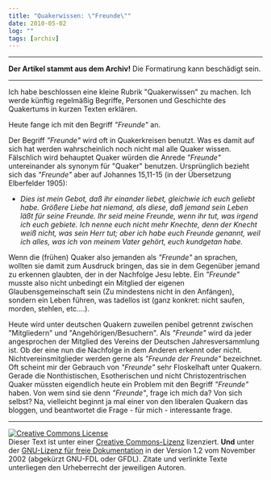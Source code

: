 ```yaml
---
title: "Quakerwissen: \"Freunde\""
date: 2010-05-02
log: ""
tags: [archiv]
---
```

<hr><b>Der Artikel stammt aus dem Archiv!</b> Die Formatirung kann beschädigt sein.<hr>
Ich habe beschlossen eine kleine Rubrik "Quakerwissen" zu machen. Ich werde künftig regelmäßig Begriffe, Personen und Geschichte des Quakertums in kurzen Texten erklären. 

Heute fange ich mit den Begriff <i>"Freunde"</i> an.

Der Begriff <i>"Freunde"</i> wird oft in Quakerkreisen benutzt. Was es damit auf sich hat werden wahrscheinlich noch nicht mal alle Quaker wissen. Fälschlich wird behauptet Quaker würden die Anrede <i>"Freunde"</i> untereinander als synonym für "Quaker" benutzen. Ursprünglich bezieht sich das  <i>"Freunde"</i> aber auf Johannes 15,11-15 (in der Übersetzung Elberfelder 1905):
<ul>
<li><i>Dies ist mein Gebot, daß ihr einander liebet, gleichwie ich euch geliebt habe. Größere Liebe hat niemand, als diese, daß jemand sein Leben läßt für seine Freunde. Ihr seid meine Freunde, wenn ihr tut, was irgend ich euch gebiete. Ich nenne euch nicht mehr Knechte, denn der Knecht weiß nicht, was sein Herr tut; aber ich habe euch Freunde genannt, weil ich alles, was ich von meinem Vater gehört, euch kundgetan habe.</i></li>
</ul>

Wenn die (frühen) Quaker also jemanden als <i>"Freunde"</i> an sprachen, wollten sie damit zum Ausdruck bringen, das sie in dem Gegenüber jemand zu erkennen glaubten, der in der Nachfolge Jesu lebte. Ein <i>"Freunde"</i> musste also nicht unbedingt ein Mitglied der eigenen Glaubensgemeinschaft sein (Zu mindestens nicht in den Anfängen), sondern ein Leben führen, was tadellos ist (ganz konkret: nicht saufen, morden, stehlen, etc....). 

Heute wird unter deutschen Quakern zuweilen penibel getrennt zwischen "Mitgliedern" und "Angehörigen/Besuchern". Als <i>"Freunde"</i> wird da jeder angesprochen der Mitglied des Vereins der Deutschen Jahresversammlung ist. Ob der eine nun die Nachfolge in dem Anderen erkennt oder nicht. Nichtvereinsmitglieder werden gerne als <i>"Freunde der Freunde"</i> bezeichnet. Oft scheint mir der Gebrauch von <i>"Freunde"</i> sehr Floskelhaft unter Quakern. Gerade die Nonthistischen, Esotherischen und nicht Christozentrischen Quaker müssten eigendlich heute ein Problem mit den Begriff  <i>"Freunde"</i> haben. Von wem sind sie denn  <i>"Freunde"</i>, frage ich mich da? Von sich selbst? Na, vielleicht beginnt ja mal einer von den liberalen Quakern das bloggen, und beantwortet die Frage - für mich - interessante frage. 

<hr />
<p><a rel="license" href="http://creativecommons.org/licenses/by-sa/3.0/de/"><img alt="Creative Commons License" style="border-width: 0pt;" src="http://i.creativecommons.org/l/by-sa/3.0/de/88x31.png" /></a><br />
Dieser <span xmlns:dc="http://purl.org/dc/elements/1.1/" href="http://purl.org/dc/dcmitype/Text" rel="dc:type">Text</span> ist unter einer <a rel="license" href="http://creativecommons.org/licenses/by-sa/3.0/de/">Creative Commons-Lizenz</a> lizenziert. <b>Und</b> unter der <a href="http://de.wikipedia.org/wiki/GFDL">GNU-Lizenz f&uuml;r freie Dokumentation</a> in der Version 1.2 vom November 2002 (abgek&uuml;rzt GNU-FDL oder GFDL). Zitate und verlinkte Texte unterliegen den Urheberrecht der jeweiligen Autoren.</p>
